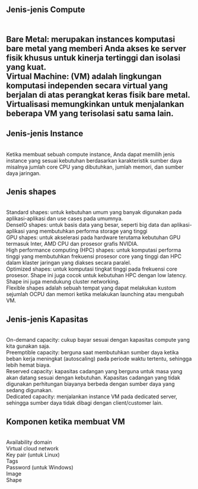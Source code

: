 <H2>Jenis-jenis Compute<H2><br>
	Bare Metal: merupakan instances komputasi bare metal yang memberi Anda akses ke server fisik khusus untuk kinerja tertinggi dan isolasi yang kuat.<br>
	Virtual Machine: (VM) adalah lingkungan komputasi independen secara virtual yang berjalan di atas perangkat keras fisik bare metal. Virtualisasi memungkinkan untuk menjalankan beberapa VM yang terisolasi satu sama lain.<br>
<H2>Jenis-jenis Instance</H2><br>
Ketika membuat sebuah compute instance, Anda dapat memilih jenis instance yang sesuai kebutuhan berdasarkan karakteristik sumber daya misalnya jumlah core CPU yang dibutuhkan, jumlah memori, dan sumber daya jaringan.<br>
<H2>Jenis shapes</H2><br>
 Standard shapes: untuk kebutuhan umum yang banyak digunakan pada aplikasi-aplikasi dan use cases pada umumnya. <br>
 DenseIO shapes: untuk basis data yang besar, seperti big data dan aplikasi-aplikasi yang membutuhkan performa storage yang tinggi<br>
 GPU shapes: untuk akselerasi pada hardware terutama kebutuhan GPU termasuk Inter, AMD CPU dan prosesor grafis NVIDIA.<br>
 High performance computing (HPC) shapes: untuk komputasi performa tinggi yang membutuhkan frekuensi prosesor core yang tinggi dan HPC dalam klaster jaringan yang diakses secara paralel.<br>
 Optimized shapes: untuk komputasi tingkat tinggi pada frekuensi core prosesor. Shape ini juga cocok untuk kebutuhan HPC dengan low latency. Shape ini juga mendukung cluster networking.<br>
 Flexible shapes adalah sebuah tempat yang dapat melakukan kustom sejumlah OCPU dan memori ketika melakukan launching atau mengubah VM.<br>
<H2>Jenis-jenis Kapasitas</H2><br>
	On-demand capacity: cukup bayar sesuai dengan kapasitas compute yang kita gunakan saja.<br>
	Preemptible capacity: berguna saat membutuhkan sumber daya ketika beban kerja meningkat (autoscaling) pada periode waktu tertentu, sehingga lebih hemat biaya.<br>
	Reserved capacity: kapasitas cadangan yang berguna untuk masa yang akan datang sesuai dengan kebutuhan. Kapasitas cadangan yang tidak digunakan perhitungan biayanya berbeda dengan sumber daya yang sedang digunakan.<br>
	Dedicated capacity: menjalankan instance VM pada dedicated server, sehingga sumber daya tidak dibagi dengan client/customer lain.<br>
<H2>Komponen ketika membuat VM</H2><br>
	Availability domain<br>
	Virtual cloud network<br>
	Key pair (untuk Linux)<br>
	Tags<br>
	Password (untuk Windows)<br>
	Image<br>
  Shape<br>
